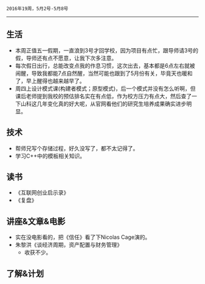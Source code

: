 	2016年19周，5月2号-5月8号
---
##  生活
+ 本周正值五一假期，一直浪到3号才回学校，因为项目有点忙，跟导师请3号的假，导师还有点不愿意，让我下次多注意。
+ 每次假日出行，总能改变点我的作息习惯，这次出去，基本都是6点左右就被闹醒，导致我都能7点自然醒，当然可能也跟到了5月份有关，毕竟天也暖和了，早上醒得也越来越早了。
+ 周四上设计模式课(构建者模式；原型模式)，后一个模式并没有怎么听啊，但课后老师提到我校的预估排名实在有点低，作为校方压力有点大，然后查了一下山科这几年变化真的好大呢，从官网看他们的研究生培养成果确实进步明显。

##  技术
+ 帮师兄写个存储过程，好久没写了，都不太记得了。
+ 学习C++中的模板相关知识。

##  读书
+ 《互联网创业启示录》
+ 《复盘》

##  讲座&文章&电影
+ 实在没电影看的，把《信任》看了下Nicolas Cage演的。
+ 朱黎洪《谈经济周期，资产配置与财务管理》
	+ 收获不少。

##  了解&计划
